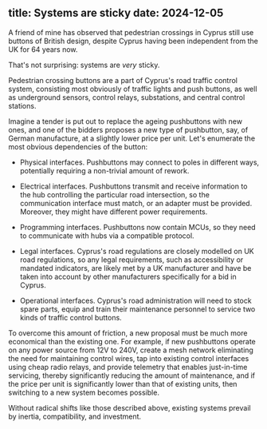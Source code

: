 title: Systems are sticky
date: 2024-12-05
----
A friend of mine has observed that pedestrian crossings in Cyprus still use buttons of British design, despite Cyprus
having been independent from the UK for 64 years now.

That's not surprising: systems are _very_ sticky.

Pedestrian crossing buttons are a part of Cyprus's road traffic control system, consisting most obviously of traffic
lights and push buttons, as well as underground sensors, control relays, substations, and central control stations.

Imagine a tender is put out to replace the ageing pushbuttons with new ones, and one of the bidders proposes a new type
of pushbutton, say, of German manufacture, at a slightly lower price per unit. Let's enumerate the most obvious
dependencies of the button:

- Physical interfaces. Pushbuttons may connect to poles in different ways, potentially requiring a non-trivial amount of
  rework.

- Electrical interfaces. Pushbuttons transmit and receive information to the hub controlling the particular road
  intersection, so the communication interface must match, or an adapter must be provided. Moreover, they might have
  different power requirements.

- Programming interfaces. Pushbuttons now contain MCUs, so they need to communicate with hubs via a compatible protocol.

- Legal interfaces. Cyprus's road regulations are closely modelled on UK road regulations, so any legal requirements,
  such as accessibility or mandated indicators, are likely met by a UK manufacturer and have be taken into account
  by other manufacturers specifically for a bid in Cyprus.

- Operational interfaces. Cyprus's road administration will need to stock spare parts, equip and train their maintenance
  personnel to service two kinds of traffic control buttons.

To overcome this amount of friction, a new proposal must be much more economical than the existing one. For example, if
new pushbuttons operate on any power source from 12V to 240V, create a mesh network eliminating the need for maintaining
control wires, tap into existing control interfaces using cheap radio relays, and provide telemetry that enables
just-in-time servicing, thereby significantly reducing the amount of maintenance, and if the price per unit is
significantly lower than that of existing units, then switching to a new system becomes possible.

Without radical shifts like those described above, existing systems prevail by inertia, compatibility, and investment.
